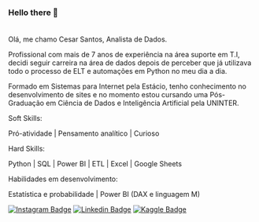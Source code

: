 ### Hello there 👋<br><br>

Olá, me chamo Cesar Santos, Analista de Dados. 

Profissional com mais de 7 anos de experiência na área suporte em T.I, decidi seguir carreira na área de dados depois de perceber que já utilizava todo o processo de ELT e automações em Python no meu dia a dia. 

Formado em Sistemas para Internet pela Estácio, tenho conhecimento no desenvolvimento de sites e no momento estou  cursando uma Pós-Graduação em Ciência de Dados e Inteligência Artificial pela UNINTER.


Soft Skills:                                                    

Pró-atividade | Pensamento analítico | Curioso


Hard Skills:

Python | SQL | Power BI | ETL | Excel | Google Sheets


Habilidades em desenvolvimento:

Estatística e probabilidade | Power BI (DAX e linguagem M) 

[![Instagram Badge](https://img.shields.io/badge/Instagram-E4405F?style=for-the-badge&logo=instagram&logoColor=white)](https://www.instagram.com/cesar.sotnas) 
[![Linkedin Badge](https://img.shields.io/badge/LinkedIn-0077B5?style=for-the-badge&logo=linkedin&logoColor=white)](https://www.linkedin.com/in/cesar--santos/)
[![Kaggle Badge](https://img.shields.io/badge/Kaggle-035a7d?style=for-the-badge&logo=kaggle&logoColor=white)](https://www.kaggle.com/devcesar)



